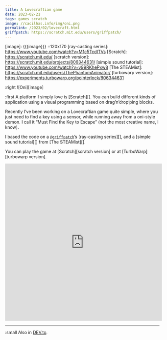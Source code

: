 ```yaml
---
title: A Lovecraftian game
date: 2023-02-21
tags: games scratch
image: //cacilhas.info/img/oni.png
permalink: /2023/02/lovecraft.html
griffpatch: https://scratch.mit.edu/users/griffpatch/
---
```

[DEV.to]: https://dev.to/cacilhas/a-lovecraftian-game-4524
[image]: {{{image}}} =120x170
[ray-casting series]: https://www.youtube.com/watch?v=M1c5TcdITVs
[Scratch]: https://scratch.mit.edu/
[scratch version]: https://scratch.mit.edu/projects/806344631/
[simple sound tutorial]: https://www.youtube.com/watch?v=v99RKhePxw8
[The STEAMist]: https://scratch.mit.edu/users/ThePhantomAnimator/
[turbowarp version]: https://experiments.turbowarp.org/pointerlock/806344631

:right ![Oni][image]

:first A platform I simply love is [Scratch][]. You can build different kinds of
application using a visual programming based on drag’n’drop’ping blocks.

Recently I’ve been working on a Lovecraftian game quite simple, where you just
need to find a key using a sensor, while running away from a oni-style demon. I
call it “Must Find the Key to Escape” (not the most creative name, I know).

I based the code on a
<a href="{{{griffpatch}}}" target="_blank"><code>@griffpatch</code></a>’s
[ray-casting series][], and a [simple sound tutorial][] from [The STEAMist][].

You can play the game at [Scratch][scratch version] or at
[TurboWarp][turbowarp version].

<center><iframe src="https://experiments.turbowarp.org/pointerlock/806344631/embed" allowtransparency="true" width="512" height="512" frameborder="0" scrolling="no" title="Must Find the Key to Escape" allowfullscreen="allowfullscreen"></iframe></center>

-----

:small Also in [DEV.to][].
